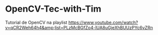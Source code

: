 # OpenCV-Tec-with-Tim
Tutorial de OpenCV  na playlist https://www.youtube.com/watch?v=qCR2Weh64h4&amp;list=PLzMcBGfZo4-lUA8uGjeXhBUUzPYc6vZRn
